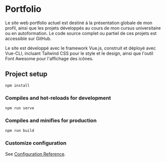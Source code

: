 # Portfolio 

Le site web portfolio actuel est destiné à la présentation globale de mon profil, ainsi que les projets développés au cours de mon cursus universitaire ou en autoformation. Le code source complet ou partiel de ces projets est accessible sur GitHub.

Le site est développé avec le framework Vue.js, construit et déployé avec Vue-CLI, incluant Tailwind CSS pour le style et le design, ainsi que l'outil Font Awesome pour l'affichage des icônes.

## Project setup
```
npm install
```

### Compiles and hot-reloads for development
```
npm run serve
```

### Compiles and minifies for production
```
npm run build
```

### Customize configuration
See [Configuration Reference](https://cli.vuejs.org/config/).
